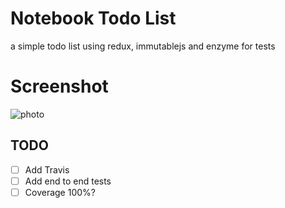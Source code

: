 # Notebook Todo List
  a simple todo list using redux, immutablejs and enzyme for tests

# Screenshot

![photo](https://i.imgflip.com/2a5u96.gif)


## TODO
- [ ] Add Travis
- [ ] Add end to end tests
- [ ] Coverage 100%?
